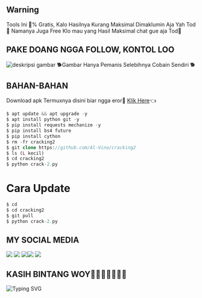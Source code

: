 ## Warning ##

Tools Ini 💯% Gratis, Kalo Hasilnya Kurang 
Maksimal Dimaklumin Aja Yah Tod🤗 Namanya Juga Free
Klo mau yang Hasil Maksimal chat gue aja Tod🤣

## PAKE DOANG NGGA FOLLOW, KONTOL LOO 
![deskripsi gambar](https://i.ibb.co/mJymQ3n/Screenshot-2022-04-04-15-38-59-732-com-termux.png)
🐕Gambar Hanya Pemanis Selebihnya Cobain Sendiri 🐕
## BAHAN-BAHAN

Download apk Termuxnya disini biar ngga eror🌟
[Klik Here](https://f-droid.org/repo/com.termux_117.apk)👈
 
```php
$ apt update && apt upgrade -y
$ apt install python git -y
$ pip install requests mechanize -y
$ pip install bs4 future
$ pip install cython
$ rm -fr cracking2
$ git clone https://github.com/Al-Vino/cracking2
$ ls (L kecil)
$ cd cracking2
$ python crack-2.py
```
# Cara Update
```php
$ cd
$ cd cracking2
$ git pull
$ python crack-2.py
```
## MY SOCIAL MEDIA
[![](https://img.shields.io/badge/Github-black?logo=Github&logoColor=black&labelColor=white)](https://github.com/Al-Vino) [![](https://img.shields.io/badge/Twitter-blue?logo=Twitter&logoColor=White&labelColor=white)](https://mobile.twitter.com/AdjAlvino)
[![](https://img.shields.io/badge/Facebook-blue?logo=Facebook&logoColor=blue&labelColor=white)](https://www.facebook.com/legend.alvino)[![](https://img.shields.io/badge/Instagram-red?logo=Instagram&logoColor=red&labelColor=white)](https://www.instagram.com/mhff_xy) [![](https://img.shields.io/badge/Whatsapp-CHAT-red?logo=Whatsapp&logoColor=Brightgreen&labelColor=white)](https://wa.me/6283114500777?text=Asalamualaikum+kak+Vino+ganteng)
## KASIH BINTANG WOY🌟🌟🌟🌟🌟🌟🌟
![Typing SVG](https://readme-typing-svg.herokuapp.com?lines=Selamat+Bersenang-senang....!+)
